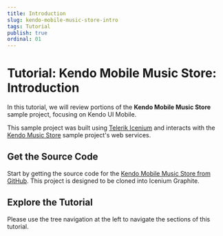 ```yaml
---
title: Introduction
slug: kendo-mobile-music-store-intro
tags: Tutorial
publish: true
ordinal: 01
---
```


# Tutorial: Kendo Mobile Music Store: Introduction

In this tutorial, we will review portions of the **Kendo Mobile Music Store** sample project,
focusing on Kendo UI Mobile.

This sample project was built using [Telerik Icenium](http://www.icenium.com/) and interacts
with the [Kendo Music Store](http://www.kendouimusicstore.com) sample project's web services.

## Get the Source Code

Start by getting the source code for the [Kendo Mobile Music Store from GitHub](https://www.github.com/telerik/kendo-mobile-music-store).
This project is designed to be cloned into Icenium Graphite.

## Explore the Tutorial

Please use the tree navigation at the left to navigate the sections of this tutorial.